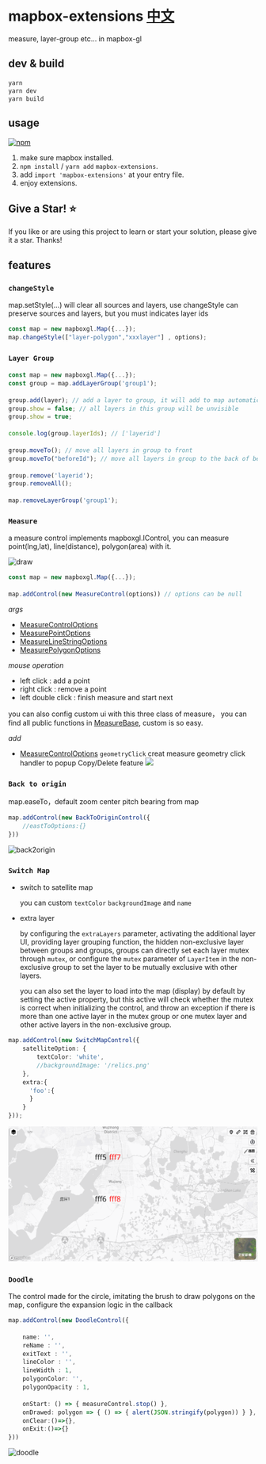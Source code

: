 # mapbox-extensions [中文](./README.ZH.md)
measure, layer-group etc... in mapbox-gl
## dev & build 
```
yarn
yarn dev
yarn build
```
## usage  
[![npm](https://img.shields.io/npm/v/mapbox-extensions)](https://www.npmjs.com/package/mapbox-extensions) 
1. make sure mapbox installed. 
2. `npm install` / `yarn add` `mapbox-extensions`. 
3. add `import 'mapbox-extensions'` at your entry file. 
4. enjoy extensions.

## Give a Star! :star:
If you like or are using this project to learn or start your solution, please give it a star. Thanks!

## features 
### `changeStyle`  
map.setStyle(...) will clear all sources and layers, use changeStyle can preserve sources and layers, but you must indicates layer ids
``` ts
const map = new mapboxgl.Map({...});
map.changeStyle(["layer-polygon","xxxlayer"] , options);
```

### `Layer Group`
``` ts
const map = new mapboxgl.Map({...});
const group = map.addLayerGroup('group1');

group.add(layer); // add a layer to group, it will add to map automatically
group.show = false; // all layers in this group will be unvisible
group.show = true;

console.log(group.layerIds); // ['layerid']

group.moveTo(); // move all layers in group to front
group.moveTo("beforeId"); // move all layers in group to the back of beforeId layer

group.remove('layerid');
group.removeAll();

map.removeLayerGroup('group1');
```  
### `Measure`  
a measure control implements mapboxgl.IControl, you can measure point(lng,lat), line(distance), polygon(area) with it. 

![draw](./doc/img/draw.gif)

``` ts
const map = new mapboxgl.Map({...});

map.addControl(new MeasureControl(options)) // options can be null
```

*args* 
- [MeasureControlOptions](./lib/controls/MeasureControl.ts)  
- [MeasurePointOptions](./lib/features/Meature/MeasurePoint.ts)  
- [MeasureLineStringOptions](./lib/features/Meature/MeasureLineString.ts)  
- [MeasurePolygonOptions](./lib/features/Meature/MeasurePolygon.ts)  

*mouse operation* 
- left click : add a point
- right click : remove a point
- left double click : finish measure and start next

you can also config custom ui with this three class of measure， you can find all public functions in [MeasureBase](./lib/features/Meature/MeasureBase.ts), custom is so easy.

*add*  
- [MeasureControlOptions](./lib/controls/MeasureControl.ts) `geometryClick` creat measure geometry click handler to popup Copy/Delete feature
![](./doc/img/draw1.gif)

### `Back to origin`
map.easeTo，default zoom center pitch bearing from map

``` ts
map.addControl(new BackToOriginControl({
    //eastToOptions:{}
}))
```

![back2origin](./doc/img/back2origin.gif)

### `Switch Map` 
- switch to satellite map 

    you can custom `textColor` `backgroundImage` and `name` 

- extra layer 

    by configuring the `extraLayers` parameter, activating the additional layer UI, providing layer grouping function, the hidden non-exclusive layer between groups and groups, groups can directly set each layer mutex through `mutex`, or configure the `mutex` parameter of `LayerItem` in the non-exclusive group to set the layer to be mutually exclusive with other layers.

    you can also set the layer to load into the map (display) by default by setting the active property, but this active will check whether the mutex is correct when initializing the control, and throw an exception if there is more than one active layer in the mutex group or one mutex layer and other active layers in the non-exclusive group.
``` ts
map.addControl(new SwitchMapControl({
    satelliteOption: {
        textColor: 'white',
        //backgroundImage: '/relics.png'
    },
    extra:{
      'foo':{
      }
    }
}));
```
![switchmap](./doc/img/switchmap.gif)

### `Doodle` 
The control made for the circle, imitating the brush to draw polygons on the map, configure the expansion logic in the callback

``` ts
map.addControl(new DoodleControl({

    name: '', 
    reName : '',
    exitText : '',      
    lineColor : '',
    lineWidth : 1, 
    polygonColor: '', 
    polygonOpacity : 1,

    onStart: () => { measureControl.stop() },
    onDrawed: polygon => { () => { alert(JSON.stringify(polygon)) } },
    onClear:()=>{},
    onExit:()=>{}
}))
```
![doodle](./doc/img/doodle.gif)
